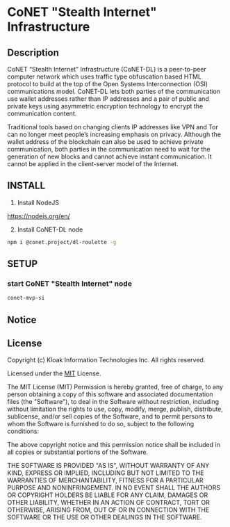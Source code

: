 # CoNET "Stealth Internet" Infrastructure

## Description

CoNET “Stealth Internet” Infrastructure (CoNET-DL) is a peer-to-peer computer network which uses traffic type obfuscation based HTML protocol to build at the top of the Open Systems Interconnection (OSI) communications model. CoNET-DL lets both parties of the communication use wallet addresses rather than IP addresses and a pair of public and private keys using asymmetric encryption technology to encrypt the communication content.

Traditional tools based on changing clients IP addresses like VPN and Tor can no longer meet people’s increasing emphasis on privacy. Although the wallet address of the blockchain can also be used to achieve private communication, both parties in the communication need to wait for the generation of new blocks and cannot achieve instant communication. It cannot be applied in the client-server model of the Internet.

## INSTALL
1. Install NodeJS

https://nodejs.org/en/

2. Install CoNET-DL node
```bash
npm i @conet.project/dl-roulette -g
```

## SETUP

### start CoNET "Stealth Internet" node

```bash
conet-mvp-si
```

## Notice


## License

Copyright (c) Kloak Information Technologies Inc. All rights reserved.

Licensed under the [MIT](LICENSE) License.

The MIT License (MIT)
Permission is hereby granted, free of charge, to any person obtaining a copy
of this software and associated documentation files (the "Software"), to deal
in the Software without restriction, including without limitation the rights
to use, copy, modify, merge, publish, distribute, sublicense, and/or sell
copies of the Software, and to permit persons to whom the Software is
furnished to do so, subject to the following conditions:

The above copyright notice and this permission notice shall be included in
all copies or substantial portions of the Software.

THE SOFTWARE IS PROVIDED "AS IS", WITHOUT WARRANTY OF ANY KIND, EXPRESS OR
IMPLIED, INCLUDING BUT NOT LIMITED TO THE WARRANTIES OF MERCHANTABILITY,
FITNESS FOR A PARTICULAR PURPOSE AND NONINFRINGEMENT. IN NO EVENT SHALL THE
AUTHORS OR COPYRIGHT HOLDERS BE LIABLE FOR ANY CLAIM, DAMAGES OR OTHER
LIABILITY, WHETHER IN AN ACTION OF CONTRACT, TORT OR OTHERWISE, ARISING FROM,
OUT OF OR IN CONNECTION WITH THE SOFTWARE OR THE USE OR OTHER DEALINGS IN
THE SOFTWARE.
